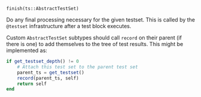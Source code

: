 ```
finish(ts::AbstractTestSet)
```

Do any final processing necessary for the given testset. This is called by the `@testset` infrastructure after a test block executes.

Custom `AbstractTestSet` subtypes should call `record` on their parent (if there is one) to add themselves to the tree of test results. This might be implemented as:

```julia
if get_testset_depth() != 0
    # Attach this test set to the parent test set
    parent_ts = get_testset()
    record(parent_ts, self)
    return self
end
```
